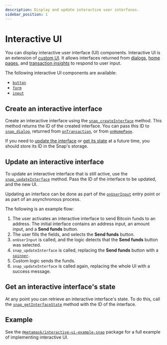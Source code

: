 ```yaml
---
description: Display and update interactive user interfaces.
sidebar_position: 1
---
```


# Interactive UI

You can display interactive user interface (UI) components.
Interactive UI is an extension of [custom UI](index.md).
It allows interfaces returned from [dialogs](dialogs.md), [home pages](home-pages.md), and
[transaction insights](../../reference/entry-points.md#ontransaction) to respond to user input.

The following interactive UI components are available:

- [`button`](index.md#button)
- [`form`](index.md#form)
- [`input`](index.md#input)

## Create an interactive interface

Create an interactive interface using the
[`snap_createInterface`](../../reference/snaps-api.md#snap_createinterface) method.
This method returns the ID of the created interface.
You can pass this ID to [`snap_dialog`](../../reference/snaps-api.md#snap_dialog), returned from
[`onTransaction`](../../reference/entry-points.md#ontransaction), or from
[`onHomePage`](../../reference/entry-points.md#onhomepage).

If you need to [update the interface](#update-an-interactive-interface) or
[get its state](#get-an-interactive-interfaces-state) at a future time, you should store its ID in
the Snap's storage.

## Update an interactive interface

To update an interactive interface that is still active, use the
[`snap_updateInterface`](../../reference/snaps-api.md#snap_updateinterface) method.
Pass the ID of the interface to be updated, and the new UI.

Updating an interface can be done as part of the
[`onUserInput`](../../reference/entry-points.md#onuserinput) entry point or as part of an
asynchronous process.

The following is an example flow:

1. The user activates an interactive interface to send Bitcoin funds to an address.
   The initial interface contains an address input, an amount input, and a **Send funds** button.
2. The user fills the fields, and selects the **Send funds** button.
3. `onUserInput` is called, and the logic detects that the **Send funds** button was selected.
4. `snap_updateInterface` is called, replacing the **Send funds** button with a [`spinner`](index.md#spinner).
5. Custom logic sends the funds.
6. `snap_updateInterface` is called again, replacing the whole UI with a success message.

## Get an interactive interface's state

At any point you can retrieve an interactive interface's state.
To do this, call the [`snap_getInterfaceState`](../../reference/snaps-api.md#snap_getinterfacestate)
method with the ID of the interface.

## Example

See the [`@metamask/interactive-ui-example-snap`](https://github.com/MetaMask/snaps/tree/main/packages/examples/packages/interactive-ui)
package for a full example of implementing interactive UI.
